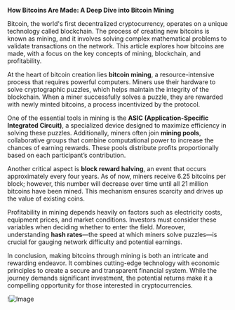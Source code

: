 **How Bitcoins Are Made: A Deep Dive into Bitcoin Mining**

Bitcoin, the world's first decentralized cryptocurrency, operates on a unique technology called blockchain. The process of creating new bitcoins is known as mining, and it involves solving complex mathematical problems to validate transactions on the network. This article explores how bitcoins are made, with a focus on the key concepts of mining, blockchain, and profitability.

At the heart of bitcoin creation lies **bitcoin mining**, a resource-intensive process that requires powerful computers. Miners use their hardware to solve cryptographic puzzles, which helps maintain the integrity of the blockchain. When a miner successfully solves a puzzle, they are rewarded with newly minted bitcoins, a process incentivized by the protocol. 

One of the essential tools in mining is the **ASIC (Application-Specific Integrated Circuit)**, a specialized device designed to maximize efficiency in solving these puzzles. Additionally, miners often join **mining pools**, collaborative groups that combine computational power to increase the chances of earning rewards. These pools distribute profits proportionally based on each participant’s contribution.

Another critical aspect is **block reward halving**, an event that occurs approximately every four years. As of now, miners receive 6.25 bitcoins per block; however, this number will decrease over time until all 21 million bitcoins have been mined. This mechanism ensures scarcity and drives up the value of existing coins.

Profitability in mining depends heavily on factors such as electricity costs, equipment prices, and market conditions. Investors must consider these variables when deciding whether to enter the field. Moreover, understanding **hash rates**—the speed at which miners solve puzzles—is crucial for gauging network difficulty and potential earnings.

In conclusion, making bitcoins through mining is both an intricate and rewarding endeavor. It combines cutting-edge technology with economic principles to create a secure and transparent financial system. While the journey demands significant investment, the potential returns make it a compelling opportunity for those interested in cryptocurrencies.

!![Image](https://github.com/user-attachments/assets/3be06921-4469-491d-bd37-5f14c53422b7)